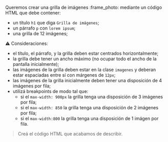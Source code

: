 Queremos crear una grilla de imágenes :frame_photo: mediante un código HTML que debe contener:

- un título `h1` que diga `Grilla de imágenes`;
- un párrafo `p` con `lorem ipsum`;
- una grilla de 12 imágenes;

:warning: Consideraciones:

- el título, el párrafo, y la grilla deben estar centrados horizontalmente;
- la grilla debe tener un ancho máximo (no ocupar todo el ancho de la pantalla inicialmente);
- las imágenes de la grilla deben estar en la clase `imagenes` y deberan estar espaciadas entre sí con márgenes de `12px`;
- las imágenes de la grilla inicialmente deben tener una disposición de 4 imágenes por fila;
- utilizá breakpoints de modo tal que:
  - si el `max-width: 900px` la grilla tenga una disposición de 3 imágenes por fila;
  - si el `max-width: 850` la grilla tenga una disposición de 2 imágenes por fila;
  - si el `max-width:800` la grilla tenga una disposición de 1 imágen por fila.

> Creá el código HTML que acabamos de describir.
